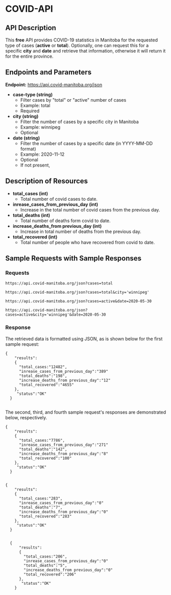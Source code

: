 # COVID-API

## API Description

This **free** API provides COVID-19 statistics in Manitoba for the requested type of cases (**active** or **total**). Optionally, one can request this for a specific **city** and **date** and retrieve that information, otherwise it will return it for the entire province.

## Endpoints and Parameters
**Endpoint:** https://api.covid-manitoba.org/json

* **case-type (string)**
  * Filter cases by "total" or "active" number of cases
  * Example: total
  * Required
* **city (string)**
  * Filter the number of cases by a specific city in Manitoba
  * Example: winnipeg
  * Optional
* **date (string)**
  * Filter the number of cases by a specific date (in YYYY-MM-DD format)
  * Example: 2020-11-12
  * Optional          
  * If not present, 

## Description of Resources

* **total_cases (int)**
  * Total number of covid cases to date.
* **inrease_cases_from_previous_day (int)**
  * Increase in the total number of covid cases from the previous day. 
* **total_deaths (int)**
  * Total number of deaths form covid to date.
* **increase_deaths_from previous_day (int)**
  * Increase in total number of deaths from the previous day.
* **total_recovered (int)**
  * Total number of people who have recovered from covid to date.
  
  
## Sample Requests with Sample Responses

### Requests
```
https://api.covid-manitoba.org/json?cases=total

https://api.covid-manitoba.org/json?cases=total&city='winnipeg'            

https://api.covid-manitoba.org/json?cases=active&date=2020-05-30

https://api.covid-manitoba.org/json?cases=active&city='winnipeg'&date=2020-05-30

```


### Response

The retrieved data is formatted using JSON, as is shown below for the first sample request:


  ```
  {                       
      "results":                          
      {                                        
        "total_cases:"12482",                                
        "inrease_cases_from_previous_day":"389"                      
        "total_deaths":"198",                      
        "increase_deaths_from previous_day":"12"                   
        "total_recovered":"4655"                           
      },                           
       "status":"OK"                                      
    }        
    
  ```
The second, third, and fourth sample request's responses are demonstrated below, respectively.


  ```
  {                       
      "results":                          
      {                                        
        "total_cases:"7786",                                
        "inrease_cases_from_previous_day":"271"                      
        "total_deaths":"142",                      
        "increase_deaths_from previous_day":"8"                   
        "total_recovered":"100"                           
      },                           
       "status":"OK"                                      
    }        
    
  ```
  ```
  {                       
      "results":                          
      {                                        
        "total_cases:"283",                                
        "inrease_cases_from_previous_day":"0"                      
        "total_deaths":"7",                      
        "increase_deaths_from previous_day":"0"                   
        "total_recovered":"283"                           
      },                           
       "status":"OK"                                      
    }        
    
  ```
```
  {                       
      "results":                          
      {                                        
        "total_cases:"206",                                
        "inrease_cases_from_previous_day":"0"                      
        "total_deaths":"5",                      
        "increase_deaths_from previous_day":"0"                   
        "total_recovered":"206"                           
      },                           
       "status":"OK"                                      
    }        
    
  ```
